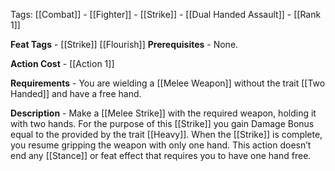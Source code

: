 Tags: [[Combat]] - [[Fighter]] - [[Strike]] - [[Dual Handed Assault]] - [[Rank 1]]

**Feat Tags** - [[Strike]] [[Flourish]]
**Prerequisites** - None.

**Action Cost** - [[Action 1]] 

**Requirements** - You are wielding a [[Melee Weapon]] without the trait [[Two Handed]] and have a free hand.

**Description** - Make a [[Melee Strike]] with the required weapon, holding it with two hands. For the purpose of this [[Strike]] you gain Damage Bonus equal to the provided by the trait [[Heavy]]. When the [[Strike]] is complete, you resume gripping the weapon with only one hand. This action doesn’t end any [[Stance]] or feat effect that requires you to have one hand free.